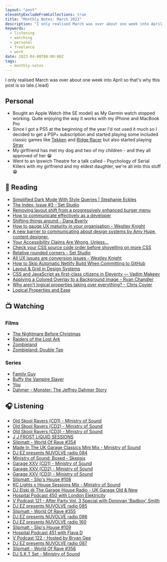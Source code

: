 ```yaml
---
layout: "post"
eleventyExcludeFromCollections: true
title: "Monthly Notes: March 2023"
description: "I only realised March was over about one week into April so that's why this post is so late."
keywords:
  - listening
  - watching
  - personal
  - freelance
  - work
date: 2023-04-08T00:00:00Z
tags:
  - monthly-notes
---
```

I only realised March was over about one week into April so that's why this post is so late.{.lead}

## Personal
- Bought an Apple Watch (the SE model) as My Garmin watch stopped working. Quite enjoying the way it works with my iPhone and MacBook Pro
- Since I got a PS5 at the beginning of the year I'd not used it much so I decided to get a PSP+ subscription and started playing some included classic games like [Tekken](https://en.wikipedia.org/wiki/Tekken "Tekken") and [Ridge Racer](https://en.wikipedia.org/wiki/Ridge_Racer "Ridge Racer") but also started playing [Stray](https://en.wikipedia.org/wiki/Stray_(video_game) "Stray")
- My girlfriend has met my dog and two of my children - and they all approved of her 😁
- Went to an Ipswich Theatre for a talk called - Psychology of Serial Killers with my girlfriend and my eldest daughter, we're all into this stuff 😁

## 📖 Reading
- [Simplified Dark Mode With Style Queries | Stephanie Eckles](https://thinkdobecreate.com/articles/simplified-dark-mode-with-style-queries/?utm_campaign=Style+Queries+%7C+ModernCSS+Newsletter+%2354+-+10175108&utm_medium=email&utm_source=convertkit "Simplified Dark Mode With Style Queries | Stephanie Eckles")
- [The Index: Issue #3 - Set Studio](https://set.studio/the-index-issue-3/ "The Index: Issue #3 - Set Studio")
- [Removing layout shift from a progressively enhanced burger menu](https://cloudfour.com/thinks/removing-layout-shift-from-a-progressively-enhanced-burger-menu/ "Removing layout shift from a progressively enhanced burger menu")
- [How to communicate effectively as a developer](https://www.karlsutt.com/articles/communicating-effectively-as-a-developer/ "How to communicate effectively as a developer")
- [Shifting things around - Dana Byerly](https://danabyerly.com/notes/shifting-things-around/ "Shifting things around - Dana Byerly")
- [How to gauge UX maturity in your organisation - Westley Knight](https://westleyknight.com/blog/how-to-gauge-ux-maturity/ "How to gauge UX maturity in your organisation - Westley Knight")
- [A new barrier to communicating about design systems by Amy Hupe, content designer.](https://amyhupe.co.uk/articles/explaining-design-systems/ "A new barrier to communicating about design systems by Amy Hupe, content designer.")
- [Your Accessibility Claims Are Wrong, Unless…](https://adrianroselli.com/2022/11/your-accessibility-claims-are-wrong-unless.html "Your Accessibility Claims Are Wrong, Unless…")
- [Check your CSS source code order before shovelling on more CSS](https://andy-bell.co.uk/check-your-css-source-code-order-before-shovelling-on-more-css/ "Check your CSS source code order before shovelling on more CSS")
- [Relative rounded corners - Set Studio](https://set.studio/relative-rounded-corners/ "Relative rounded corners - Set Studio")
- [All UX issues are conversion issues - Westley Knight](https://westleyknight.com/blog/all-ux-issues-are-conversion-issues/ "All UX issues are conversion issues - Westley Knight")
- [How to Skip Automatic Netlify Build When Committing to GitHub](https://radu.link/skip-netlify-build/ "How to Skip Automatic Netlify Build When Committing to GitHub")
- [Layout & Grid in Design Systems](https://bradfrost.com/blog/post/layout-grid-in-design-systems/ "Layout & Grid in Design Systems")
- [CSS and JavaScript as first-class citizens in Eleventy — Vadim Makeev](https://pepelsbey.dev/articles/eleventy-css-js/ "CSS and JavaScript as first-class citizens in Eleventy — Vadim Makeev")
- [Applying a Colored Overlay to a Background Image - Ryan Chandler](https://ryangjchandler.co.uk/posts/applying-a-colored-overlay-to-a-background-image "Applying a Colored Overlay to a Background Image - Ryan Chandler")
- [Why aren’t logical properties taking over everything? - Chris Coyier](https://chriscoyier.net/2023/03/13/why-arent-logical-properties-taking-over-everything/ "Why aren’t logical properties taking over everything? - Chris Coyier")
- [Logical Properties and Ease](https://blog.jim-nielsen.com/2023/logical-properties-and-ease/ "Logical Properties and Ease")

## 📺 Watching
### Films
- [The Nightmare Before Christmas](https://www.themoviedb.org/movie/9479-the-nightmare-before-christmas "The Nightmare Before Christmas")
- [Raiders of the Lost Ark](https://www.themoviedb.org/movie/85-raiders-of-the-lost-ark "Raiders of the Lost Ark")
- [Zombieland](https://www.themoviedb.org/movie/19908-zombieland "Zombieland")
- [Zombieland: Double Tap](https://www.themoviedb.org/movie/338967-zombieland-double-tap "Zombieland: Double Tap")

### Series
- [Family Guy](https://www.themoviedb.org/tv/1434-family-guy "Family Guy")
- [Buffy the Vampire Slayer](https://www.themoviedb.org/tv/95-buffy-the-vampire-slayer "Buffy the Vampire Slayer")
- [You](https://www.themoviedb.org/tv/78191-you "You")
- [Dahmer - Monster: The Jeffrey Dahmer Story](https://www.themoviedb.org/tv/113988-dahmer-monster-the-jeffrey-dahmer-story "Dahmer - Monster: The Jeffrey Dahmer Story")

## 🎧 Listening
- [Old Skool Ravers (CD1) - Ministry of Sound](https://www.mixcloud.com/ministryofsound/old-skool-ravers-cd1-ministry-of-sound/ "Old Skool Ravers (CD1) - Ministry of Sound")
- [Old Skool Ravers (CD2) - Ministry of Sound](https://www.mixcloud.com/ministryofsound/old-skool-ravers-cd2-ministry-of-sound/ "Old Skool Ravers (CD2) - Ministry of Sound")
- [Old Skool Ravers (CD3) - Ministry of Sound](https://www.mixcloud.com/ministryofsound/old-skool-ravers-cd3-ministry-of-sound/ "Old Skool Ravers (CD3) - Ministry of Sound")
- [J J FROST LIQUID SESSIONS](https://www.mixcloud.com/jjfrost2/j-j-frost-liquid-sessions/ "J J FROST LIQUID SESSIONS")
- [Slipmatt - World Of Rave #354](https://www.mixcloud.com/Slipmatt/slipmatt-world-of-rave-354/ "Slipmatt - World Of Rave #354")
- [Made In The UK Garage Classics Mini Mix - Ministry of Sound](https://www.mixcloud.com/ministryofsound/made-in-the-uk-garage-classics-mini-mix-ministry-of-sound/ "Made In The UK Garage Classics Mini Mix - Ministry of Sound")
- [DJ EZ presents NUVOLVE radio 084](https://www.mixcloud.com/djez/nuvolve-084/ "DJ EZ presents NUVOLVE radio 084")
- [Ministry of Sound: Boxed - Skepsis](https://www.mixcloud.com/ministryofsound/ministry-of-sound-boxed-skepsis/ "Ministry of Sound: Boxed - Skepsis")
- [Garage XXV (CD1) - Ministry of Sound](https://www.mixcloud.com/ministryofsound/garage-xxv-cd1-ministry-of-sound/ "Garage XXV (CD1) - Ministry of Sound")
- [Garage XXV (CD2) - Ministry of Sound](https://www.mixcloud.com/ministryofsound/garage-xxv-cd2-ministry-of-sound/ "Garage XXV (CD2) - Ministry of Sound")
- [Garage XXV (CD3) - Ministry of Sound](https://www.mixcloud.com/ministryofsound/garage-xxv-cd3-ministry-of-sound/ "Garage XXV (CD3) - Ministry of Sound")
- [Slipmatt - Slip's House #108](https://www.mixcloud.com/Slipmatt/slipmatt-slips-house-108/ "Slipmatt - Slip's House #108")
- [KC Lights x House Sessions Mix - Ministry of Sound](https://www.mixcloud.com/ministryofsound/kc-lights-x-house-sessions-mix-ministry-of-sound/ "KC Lights x House Sessions Mix - Ministry of Sound")
- [DJ Elski @ The Garage House Radio - UK Garage Old & New](https://www.mixcloud.com/Elski/the-garage-house-radio-uk-garage-old-new-181021/ "DJ Elski @ The Garage House Radio - UK Garage Old & New")
- [Hospital Podcast 450 with London Elektricity](https://www.mixcloud.com/hospitalrecords/hospital-podcast-450-with-london-elektricity/ "Hospital Podcast 450 with London Elektricity")
- [V Podcast 121 - After Party Vol. 3 Special with Donovan 'Badboy' Smith](https://www.mixcloud.com/v_recordings/v-podcast-121-after-party-vol-3-special-w-donovan-badboy-smith/ "V Podcast 121 - After Party Vol. 3 Special with Donovan 'Badboy' Smith")
- [DJ EZ presents NUVOLVE radio 085](https://www.mixcloud.com/djez/nuvolve-085/ "DJ EZ presents NUVOLVE radio 085")
- [Slipmatt - World Of Rave #355](https://www.mixcloud.com/Slipmatt/slipmatt-world-of-rave-355/ "Slipmatt - World Of Rave #355")
- [DJ EZ presents NUVOLVE radio 086](https://www.mixcloud.com/djez/nuvolve-086/ "DJ EZ presents NUVOLVE radio 086")
- [DJ EZ presents NUVOLVE radio 160](https://www.mixcloud.com/djez/nuvolve-160/ "DJ EZ presents NUVOLVE radio 160")
- [Slipmatt - Slip's House #109](https://www.mixcloud.com/Slipmatt/slipmatt-slips-house-109/ "Slipmatt - Slip's House #109")
- [Hospital Podcast 451 with Flava D](https://www.mixcloud.com/hospitalrecords/hospital-podcast-451-with-flava-d/ "Hospital Podcast 451 with Flava D")
- [V Podcast 122 - Hosted by Bryan Gee](https://www.mixcloud.com/v_recordings/v-podcast-121-hosted-by-bryan-gee/ "V Podcast 122 - Hosted by Bryan Gee")
- [DJ EZ presents NUVOLVE radio 087](https://www.mixcloud.com/djez/nuvolve-087/ "DJ EZ presents NUVOLVE radio 087")
- [Slipmatt - World Of Rave #356](https://www.mixcloud.com/Slipmatt/slipmatt-world-of-rave-356/ "Slipmatt - World Of Rave #356")
- [DJ S.K.T Set - Ministry of Sound](https://www.mixcloud.com/ministryofsound/dj-skt-set-ministry-of-sound/ "DJ S.K.T Set - Ministry of Sound")
